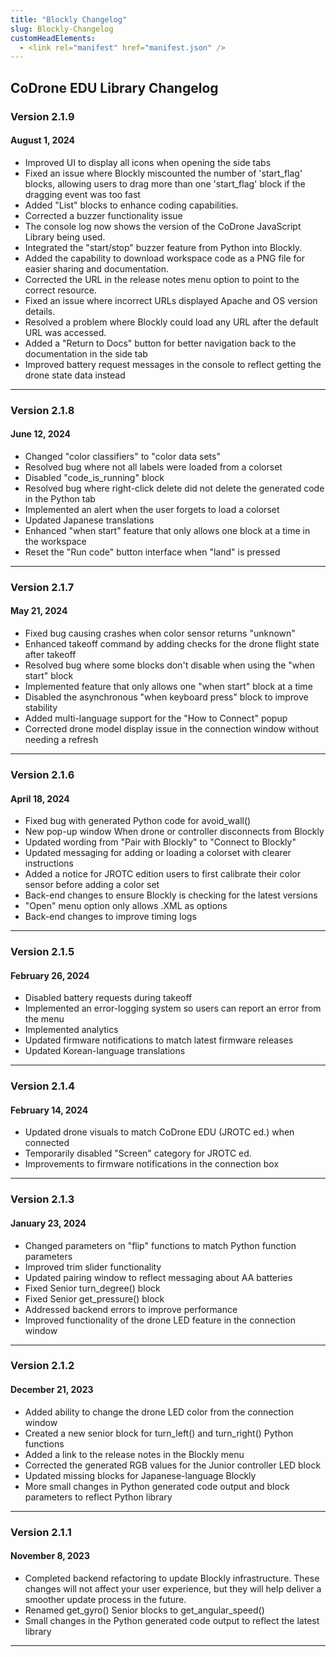 ```yaml
---
title: "Blockly Changelog"
slug: Blockly-Changelog
customHeadElements:
  - <link rel="manifest" href="manifest.json" />
---
```



## CoDrone EDU Library Changelog

### Version 2.1.9
#### August 1, 2024

- Improved UI to display all icons when opening the side tabs
- Fixed an issue where Blockly miscounted the number of 'start_flag' blocks, allowing users to drag more than one 'start_flag' block if the dragging event was too fast
- Added "List" blocks to enhance coding capabilities.
- Corrected a buzzer functionality issue 
- The console log now shows the version of the CoDrone JavaScript Library being used.
- Integrated the "start/stop" buzzer feature from Python into Blockly.
- Added the capability to download workspace code as a PNG file for easier sharing and documentation.
- Corrected the URL in the release notes menu option to point to the correct resource.
- Fixed an issue where incorrect URLs displayed Apache and OS version details.
- Resolved a problem where Blockly could load any URL after the default URL was accessed.
- Added a "Return to Docs" button for better navigation back to the documentation in the side tab
- Improved battery request messages in the console to reflect getting the drone state data instead

<hr/>

### Version 2.1.8
#### June 12, 2024

- Changed "color classifiers" to "color data sets"
- Resolved bug where not all labels were loaded from a colorset
- Disabled "code_is_running" block
- Resolved bug where right-click delete did not delete the generated code in the Python tab
- Implemented an alert when the user forgets to load a colorset
- Updated Japanese translations
- Enhanced "when start" feature that only allows one block at a time in the workspace
- Reset the "Run code" button interface when "land" is pressed

<hr/>

### Version 2.1.7
#### May 21, 2024

- Fixed bug causing crashes when color sensor returns "unknown"
- Enhanced takeoff command by adding checks for the drone flight state after takeoff
- Resolved bug where some blocks don't disable when using the "when start" block
- Implemented feature that only allows one "when start" block at a time
- Disabled the asynchronous "when keyboard press" block to improve stability
- Added multi-language support for the "How to Connect" popup
- Corrected drone model display issue in the connection window without needing a refresh

<hr/>

### Version 2.1.6
#### April 18, 2024

- Fixed bug with generated Python code for avoid_wall()
- New pop-up window When drone or controller disconnects from Blockly
- Updated wording from "Pair with Blockly" to "Connect to Blockly"
- Updated messaging for adding or loading a colorset with clearer instructions
- Added a notice for JROTC edition users to first calibrate their color sensor before adding a color set
- Back-end changes to ensure Blockly is checking for the latest versions
- "Open" menu option only allows .XML as options
- Back-end changes to improve timing logs

<hr/>

### Version 2.1.5
#### February 26, 2024
- Disabled battery requests during takeoff
- Implemented an error-logging system so users can report an error from the menu
- Implemented analytics
- Updated firmware notifications to match latest firmware releases
- Updated Korean-language translations

<hr/>

### Version 2.1.4
#### February 14, 2024
- Updated drone visuals to match CoDrone EDU (JROTC ed.) when connected     
- Temporarily disabled "Screen" category for JROTC ed.    
- Improvements to firmware notifications in the connection box

<hr/>

### Version 2.1.3
#### January 23, 2024
- Changed parameters on "flip" functions to match Python function parameters        
- Improved trim slider functionality        
- Updated pairing window to reflect messaging about AA batteries        
- Fixed Senior turn_degree() block      
- Fixed Senior get_pressure() block         
- Addressed backend errors to improve performance           
- Improved functionality of the drone LED feature in the connection window

<hr/>

### Version 2.1.2
#### December 21, 2023
- Added ability to change the drone LED color from the connection window        
- Created a new senior block for turn_left() and turn_right() Python functions      
- Added a link to the release notes in the Blockly menu     
- Corrected the generated RGB values for the Junior controller LED block        
- Updated missing blocks for Japanese-language Blockly      
- More small changes in Python generated code output and block parameters to reflect Python library

<hr/>

### Version 2.1.1
#### November 8, 2023
- Completed backend refactoring to update Blockly infrastructure. These changes will not affect your user experience, but they will help deliver a smoother update process in the future.       
- Renamed get_gyro() Senior blocks to get_angular_speed()       
- Small changes in the Python generated code output to reflect the latest library

<hr/>
